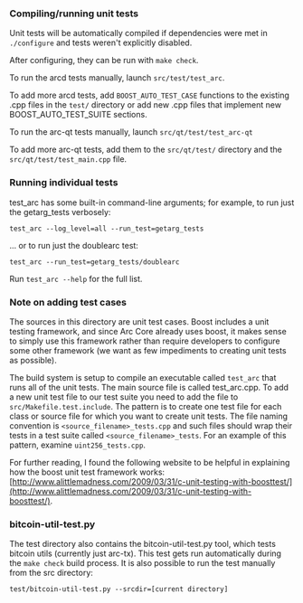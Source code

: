 ### Compiling/running unit tests

Unit tests will be automatically compiled if dependencies were met in `./configure`
and tests weren't explicitly disabled.

After configuring, they can be run with `make check`.

To run the arcd tests manually, launch `src/test/test_arc`.

To add more arcd tests, add `BOOST_AUTO_TEST_CASE` functions to the existing
.cpp files in the `test/` directory or add new .cpp files that
implement new BOOST_AUTO_TEST_SUITE sections.

To run the arc-qt tests manually, launch `src/qt/test/test_arc-qt`

To add more arc-qt tests, add them to the `src/qt/test/` directory and
the `src/qt/test/test_main.cpp` file.

### Running individual tests

test_arc has some built-in command-line arguments; for
example, to run just the getarg_tests verbosely:

    test_arc --log_level=all --run_test=getarg_tests

... or to run just the doublearc test:

    test_arc --run_test=getarg_tests/doublearc

Run `test_arc --help` for the full list.

### Note on adding test cases

The sources in this directory are unit test cases.  Boost includes a
unit testing framework, and since Arc Core already uses boost, it makes
sense to simply use this framework rather than require developers to
configure some other framework (we want as few impediments to creating
unit tests as possible).

The build system is setup to compile an executable called `test_arc`
that runs all of the unit tests.  The main source file is called
test_arc.cpp. To add a new unit test file to our test suite you need 
to add the file to `src/Makefile.test.include`. The pattern is to create 
one test file for each class or source file for which you want to create 
unit tests.  The file naming convention is `<source_filename>_tests.cpp` 
and such files should wrap their tests in a test suite 
called `<source_filename>_tests`. For an example of this pattern, 
examine `uint256_tests.cpp`.

For further reading, I found the following website to be helpful in
explaining how the boost unit test framework works:
[http://www.alittlemadness.com/2009/03/31/c-unit-testing-with-boosttest/](http://www.alittlemadness.com/2009/03/31/c-unit-testing-with-boosttest/).

### bitcoin-util-test.py

The test directory also contains the bitcoin-util-test.py tool, which tests bitcoin utils (currently just arc-tx). This test gets run automatically during the `make check` build process. It is also possible to run the test manually from the src directory:

```
test/bitcoin-util-test.py --srcdir=[current directory]

```